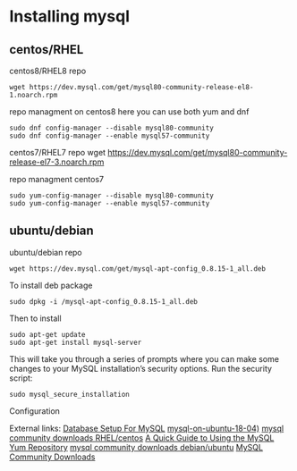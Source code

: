 
# Installing mysql

## centos/RHEL

centos8/RHEL8 repo
```
wget https://dev.mysql.com/get/mysql80-community-release-el8-1.noarch.rpm
```

repo managment on centos8 here you can use both yum and dnf
```
sudo dnf config-manager --disable mysql80-community
sudo dnf config-manager --enable mysql57-community
```

centos7/RHEL7 repo
wget https://dev.mysql.com/get/mysql80-community-release-el7-3.noarch.rpm


repo managment centos7 
```
sudo yum-config-manager --disable mysql80-community
sudo yum-config-manager --enable mysql57-community
```



## ubuntu/debian

ubuntu/debian repo
```
wget https://dev.mysql.com/get/mysql-apt-config_0.8.15-1_all.deb
```
To install deb package
```
sudo dpkg -i /mysql-apt-config_0.8.15-1_all.deb
```
Then to install 
```
sudo apt-get update
sudo apt-get install mysql-server
```


This will take you through a series of prompts where you can make some changes to 
your MySQL installation’s security options.
Run the security script:
```
sudo mysql_secure_installation
```


Configuration


External links:
[Database Setup For MySQL](https://confluence.atlassian.com/doc/database-setup-for-mysql-128747.html)
[mysql-on-ubuntu-18-04)](https://www.digitalocean.com/community/tutorials/how-to-install-mysql-on-ubuntu-18-04)
[mysql community downloads RHEL/centos](https://dev.mysql.com/downloads/repo/yum/)
[A Quick Guide to Using the MySQL Yum Repository](https://dev.mysql.com/doc/mysql-yum-repo-quick-guide/en/)
[mysql community downloads debian/ubuntu](https://dev.mysql.com/downloads/repo/apt/)
[MySQL Community Downloads](https://dev.mysql.com/downloads/)

